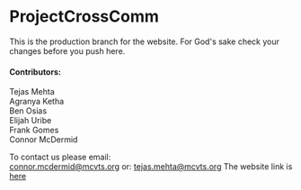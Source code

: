 # ProjectCrossComm
This is the production branch for the website. For God's sake check your changes before you push here.

#### Contributors:
Tejas Mehta  
Agranya Ketha  
Ben Osias               
Elijah Uribe  
Frank Gomes  
Connor McDermid

To contact us please email:  
connor.mcdermid@mcvts.org
or: 
tejas.mehta@mcvts.org
The website link is [here](https://epicgamer1yt.github.io/ProjectCrossComm)
